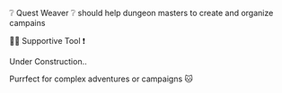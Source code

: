 ❔ Quest Weaver ❔ should help dungeon masters to create and organize campains

👷‍♂️ Supportive Tool ❗

Under Construction..

Purrfect for complex adventures or campaigns 🐱
